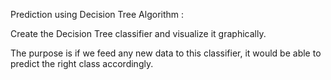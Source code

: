 Prediction using Decision Tree  Algorithm :

Create the Decision Tree classifier and visualize it graphically. 

The purpose is if we feed any new data to this classifier, it would be able to  predict the right class accordingly.
